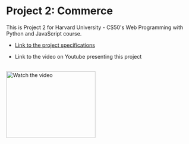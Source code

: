 # Project 2: Commerce
This is Project 2 for Harvard University - CS50's Web Programming with Python and JavaScript course.

- [Link to the project specifications](https://cs50.harvard.edu/web/2020/projects/2/commerce/) 

- Link to the video on Youtube presenting this project
<br>
<a href="https://www.youtube.com/watch?v=1V1PQeOOIMY" target="_blank">
 <img src="https://img.youtube.com/vi/1V1PQeOOIMY/hqdefault.jpg" alt="Watch the video" width="240" height="180"/>
</a>